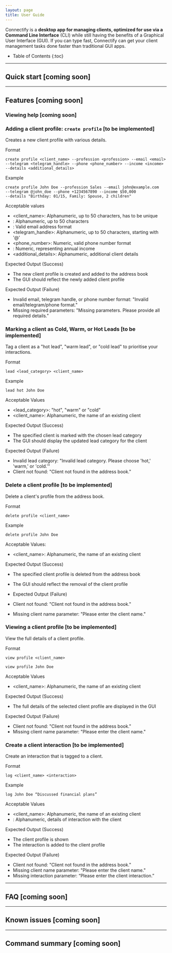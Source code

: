 ```yaml
---
layout: page
title: User Guide
---
```


Connectify is a **desktop app for managing clients, optimized for use via a Command Line Interface** (CLI) while still having the benefits of a Graphical User Interface (GUI). If you can type fast, Connectify can get your client management tasks done faster than traditional GUI apps.

* Table of Contents
{:toc}

--------------------------------------------------------------------------------------------------------------------

## Quick start [coming soon]

--------------------------------------------------------------------------------------------------------------------

## Features [coming soon]

### Viewing help [coming soon]

### Adding a client profile: `create profile` [to be implemented]

Creates a new client profile with various details.

Format
```text
create profile <client_name> --profession <profession> --email <email>
--telegram <telegram_handle> --phone <phone_number> --income <income>
--details <additional_details>
```

Example
```text
create profile John Doe --profession Sales --email john@example.com
--telegram @john_doe --phone +1234567890 --income $50,000
--details "Birthday: 01/15, Family: Spouse, 2 children"
```

Acceptable values
- <client_name>: Alphanumeric, up to 50 characters, has to be unique
- <profession>: Alphanumeric, up to 50 characters
- <email>: Valid email address format
- <telegram_handle>: Alphanumeric, up to 50 characters, starting with '@'
- <phone_number>: Numeric, valid phone number format
- <income>: Numeric, representing annual income
- <additional_details>: Alphanumeric, additional client details

Expected Output (Success)
- The new client profile is created and added to the address book
- The GUI should reflect the newly added client profile

Expected Output (Failure)
- Invalid email, telegram handle, or phone number format: "Invalid email/telegram/phone format."
- Missing required parameters: "Missing parameters. Please provide all required details."

### Marking a client as Cold, Warm, or Hot Leads [to be implemented]

Tag a client as a "hot lead", "warm lead", or "cold lead" to prioritise your interactions.

Format
```text
lead <lead_category> <client_name>
```

Example
```text
lead hot John Doe
```

Acceptable Values
- <lead_category>: "hot", "warm" or "cold"
- <client_name>: Alphanumeric, the name of an existing client

Expected Output (Success)
- The specified client is marked with the chosen lead category
- The GUI should display the updated lead category for the client

Expected Output (Failure)
- Invalid lead category: "Invalid lead category. Please choose 'hot,' 'warm,' or 'cold.'"
- Client not found: "Client not found in the address book."

### Delete a client profile [to be implemented]

Delete a client's profile from the address book.

Format
```text
delete profile <client_name>
```

Example
```text
delete profile John Doe
```

Acceptable Values:
- <client_name>: Alphanumeric, the name of an existing client

Expected Output (Success)
- The specified client profile is deleted from the address book
- The GUI should reflect the removal of the client profile

- Expected Output (Failure)
- Client not found: "Client not found in the address book."
- Missing client name parameter: "Please enter the client name."

### Viewing a client profile [to be implemented]

View the full details of a client profile.

Format
```text
view profile <client_name>
```

```text
view profile John Doe
```

Acceptable Values
- <client_name>: Alphanumeric, the name of an existing client

Expected Output (Success)
- The full details of the selected client profile are displayed in the GUI
 
Expected Output (Failure)
- Client not found: "Client not found in the address book."
- Missing client name parameter: "Please enter the client name."

### Create a client interaction [to be implemented]

Create an interaction that is tagged to a client.

Format
```text
log <client_name> <interaction>
```

Example 
```text
log John Doe “Discussed financial plans”
```

Acceptable Values
- <client_name>: Alphanumeric, the name of an existing client
- <interaction>: Alphanumeric, details of interaction with the client

Expected Output (Success)
- The client profile is shown
- The interaction is added to the client profile

Expected Output (Failure)
- Client not found: "Client not found in the address book."
- Missing client name parameter: "Please enter the client name."
- Missing interaction parameter: “Please enter the client interaction.”

--------------------------------------------------------------------------------------------------------------------

## FAQ [coming soon]


--------------------------------------------------------------------------------------------------------------------

## Known issues [coming soon]

--------------------------------------------------------------------------------------------------------------------

## Command summary [coming soon]
